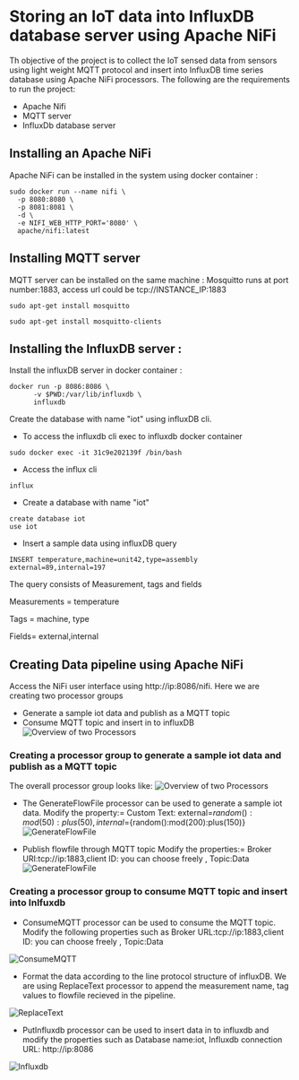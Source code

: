 
# Storing an IoT data into InfluxDB database server using Apache NiFi

Th objective of the project is to collect the IoT sensed data from sensors using light weight MQTT protocol and insert into InfluxDB time series database using Apache NiFi processors.
 The following are the requirements to run the project:
 * Apache Nifi
 * MQTT server
 * InfluxDb database server
 
 
## Installing an Apache NiFi 
Apache NiFi can be installed in the system using docker container :

```
sudo docker run --name nifi \
  -p 8080:8080 \
  -p 8081:8081 \
  -d \
  -e NIFI_WEB_HTTP_PORT='8080' \
  apache/nifi:latest
  ```
  
  ## Installing MQTT server 
MQTT server can be installed on the same machine :
Mosquitto runs at port number:1883, access url could be tcp://INSTANCE_IP:1883
 ```
 sudo apt-get install mosquitto
 ``` 
 ```
 sudo apt-get install mosquitto-clients
 ``` 
## Installing the InfluxDB server :
Install the influxDB server in docker container :
```
docker run -p 8086:8086 \
      -v $PWD:/var/lib/influxdb \
      influxdb
 ```
Create the database with name "iot" using influxDB cli.
* To access the influxdb cli exec to influxdb docker container 
```
sudo docker exec -it 31c9e202139f /bin/bash
```
* Access the influx cli
```
influx
```
* Create a database with name "iot"
```
create database iot
use iot
```

* Insert a sample data using influxDB query
```
INSERT temperature,machine=unit42,type=assembly external=89,internal=197
```
The query consists of Measurement, tags and fields

Measurements = temperature

Tags = machine, type

Fields= external,internal

## Creating Data pipeline using Apache NiFi
Access the NiFi user interface using http://ip:8086/nifi. Here we are creating two processor groups 

* Generate a sample iot data and publish as a MQTT topic 
* Consume MQTT topic and insert in to influxDB
![Overview of two Processors ](/images/processors-nifi.png)

### Creating a processor group to generate a sample iot data and publish as a MQTT topic 
The overall processor group looks like:
![Overview of two Processors ](/images/processor1.png)


* The GenerateFlowFile processor can be used to generate a sample iot data. 
Modify the property:= Custom Text: external=${random():mod(50):plus(50)},internal=${random():mod(200):plus(150)}
![GenerateFlowFile ](/images/GenerateFlowFile.png)

* Publish flowfile through MQTT topic
Modify the properties:=
Broker URI:tcp://ip:1883,client ID: you can choose freely , Topic:Data
![GenerateFlowFile ](/images/PublishMQTT.png)

### Creating a processor group to consume MQTT topic and insert into Inlfuxdb 

* ConsumeMQTT processor can be used to consume the MQTT topic. Modify the following properties such as Broker URL:tcp://ip:1883,client ID: you can choose freely , Topic:Data

![ConsumeMQTT ](/images/ConsumeMQTT.png)

* Format the data according to the line protocol structure of influxDB.
We are using ReplaceText processor to append the measurement name, tag values to flowfile recieved in the pipeline.

![ReplaceText ](/images/ReplaceText.png)

* PutInfluxdb processor can be used to insert data in to influxdb and modify the properties such as Database name:iot, Influxdb connection URL: http://ip:8086

![Influxdb ](/images/influxdb.png)



